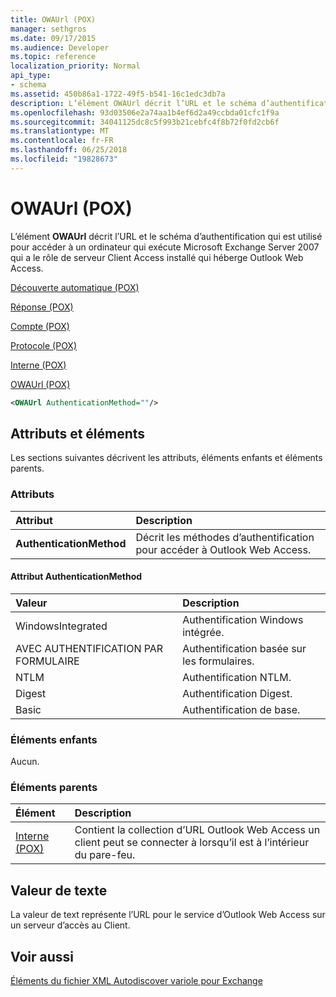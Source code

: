 ```yaml
---
title: OWAUrl (POX)
manager: sethgros
ms.date: 09/17/2015
ms.audience: Developer
ms.topic: reference
localization_priority: Normal
api_type:
- schema
ms.assetid: 450b86a1-1722-49f5-b541-16c1edc3db7a
description: L’élément OWAUrl décrit l’URL et le schéma d’authentification qui est utilisé pour accéder à un ordinateur qui exécute Microsoft Exchange Server 2007 qui a le rôle de serveur Client Access installé qui héberge Outlook Web Access.
ms.openlocfilehash: 93d03506e2a74aa1b4ef6d2a49ccbda01cfc1f9a
ms.sourcegitcommit: 34041125dc8c5f993b21cebfc4f8b72f0fd2cb6f
ms.translationtype: MT
ms.contentlocale: fr-FR
ms.lasthandoff: 06/25/2018
ms.locfileid: "19828673"
---
```

# <a name="owaurl-pox"></a>OWAUrl (POX)

L’élément **OWAUrl** décrit l’URL et le schéma d’authentification qui est utilisé pour accéder à un ordinateur qui exécute Microsoft Exchange Server 2007 qui a le rôle de serveur Client Access installé qui héberge Outlook Web Access. 
  
[Découverte automatique (POX)](autodiscover-pox.md)
  
[Réponse (POX)](response-pox.md)
  
[Compte (POX)](account-pox.md)
  
[Protocole (POX)](protocol-pox.md)
  
[Interne (POX)](internal-pox.md)
  
[OWAUrl (POX)](owaurl-pox.md)
  
```xml
<OWAUrl AuthenticationMethod=""/>
```

## <a name="attributes-and-elements"></a>Attributs et éléments

Les sections suivantes décrivent les attributs, éléments enfants et éléments parents.
  
### <a name="attributes"></a>Attributs

|**Attribut**|**Description**|
|:-----|:-----|
|**AuthenticationMethod** <br/> |Décrit les méthodes d’authentification pour accéder à Outlook Web Access.  <br/> |
   
#### <a name="authenticationmethod-attribute"></a>Attribut AuthenticationMethod

|**Valeur**|**Description**|
|:-----|:-----|
|WindowsIntegrated  <br/> |Authentification Windows intégrée.  <br/> |
|AVEC AUTHENTIFICATION PAR FORMULAIRE  <br/> |Authentification basée sur les formulaires.  <br/> |
|NTLM  <br/> |Authentification NTLM.  <br/> |
|Digest  <br/> |Authentification Digest.  <br/> |
|Basic  <br/> |Authentification de base.  <br/> |
   
### <a name="child-elements"></a>Éléments enfants

Aucun.
  
### <a name="parent-elements"></a>Éléments parents

|**Élément**|**Description**|
|:-----|:-----|
|[Interne (POX)](internal-pox.md) <br/> |Contient la collection d’URL Outlook Web Access un client peut se connecter à lorsqu’il est à l’intérieur du pare-feu.  <br/> |
   
## <a name="text-value"></a>Valeur de texte

La valeur de text représente l’URL pour le service d’Outlook Web Access sur un serveur d’accès au Client.
  
## <a name="see-also"></a>Voir aussi



[Éléments du fichier XML Autodiscover variole pour Exchange](pox-autodiscover-xml-elements-for-exchange.md)

